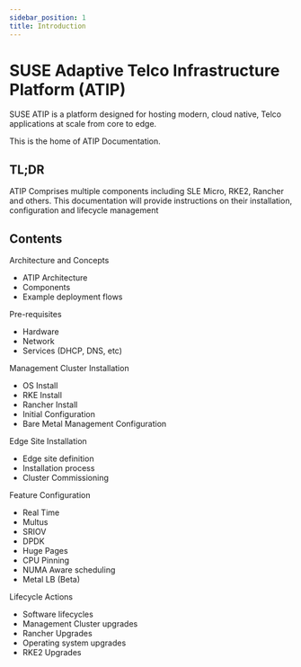 ```yaml
---
sidebar_position: 1
title: Introduction
---
```


# SUSE Adaptive Telco Infrastructure Platform (ATIP)

SUSE ATIP is a platform designed for hosting modern, cloud native, Telco applications at scale from core to edge. 

This is the home of ATIP Documentation.

## TL;DR
ATIP Comprises multiple components including SLE Micro, RKE2, Rancher and others. This documentation will provide instructions on their installation, configuration and lifecycle management

## Contents

Architecture and Concepts
-   ATIP Architecture
-   Components
-   Example deployment flows

Pre-requisites  
-   Hardware
-   Network
-   Services (DHCP, DNS, etc)

Management Cluster Installation
-   OS Install
-   RKE Install
-   Rancher Install
-   Initial Configuration
-   Bare Metal Management Configuration

Edge Site Installation
-   Edge site definition
-   Installation process
-   Cluster Commissioning

Feature Configuration
-   Real Time
-   Multus
-   SRIOV
-   DPDK
-   Huge Pages
-   CPU Pinning
-   NUMA Aware scheduling
-   Metal LB (Beta)

Lifecycle Actions
-   Software lifecycles
-   Management Cluster upgrades
-   Rancher Upgrades
-   Operating system upgrades
-   RKE2 Upgrades


